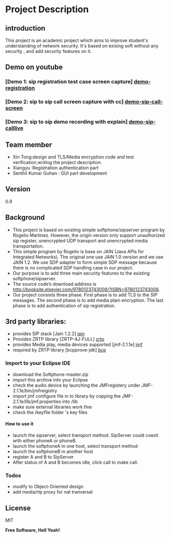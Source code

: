 # Project Description

## introduction
This project is an academic project which aims to improve student's understanding of network security. It's based on exising soft without any security , and add security features on it.

## Demo on youtube
### [Demo 1: sip registration test case screen capture] [demo-registration]
### [Demo 2: sip to sip call screen capture with cc]  [demo-sip-call-screen]
### [Demo 3: sip to sip demo recording with explain] [demo-sip-calllive]


## Team member

* Xin Tong:design and TLS/Media encryption code and test verification,writing the project description.
* Xiangyu :Registration authentication part
* Senthil Kumar Guhan : GUI part development

## Version
0.9

## Background
* This project is based on existing simple softphone/sipserver program by Rogelio Martinez. However, the origin version only support unauthorized sip register, unencrypted UDP transport and unencrypted media transportation. 
* This simple program by Rogelio is base on JAIN (Java APIs for Integrated Networks). The original one  use JAIN 1.0 version and we use JAIN 1.2. We use SDP adapter to form simple SDP message because there is no complicated SDP handling case in our project.
* Our purpose is to add three main security features to the existing softphone/sipserver. 
* The source code’s download address is http://booksite.elsevier.com/9780123743008/?ISBN=9780123743008.
* Our project consists three phase. First phase is to add TLS to the SIP messages. The second phase is to add media plain encryption. The last phase is to add authentication of sip registration.

## 3rd party libraries:
    
* provides SIP stack  [Jain 1.2.2] [jain]      
* Provides ZRTP library [ZRTP-4J-FULL] [zrtp]	    
* provides Media play, media devices supported	 [jmf-2.1.1e] [jmf]		
* required by ZRTP library [bcpprove-jdk] [bcp]


### Import to your Eclipse IDE
* download the Softphone-master.zip
* import this archive into your Eclipse
* check the audio device by launching the JMFregistery under JMF-2.1.1e/bin/jmfreigistry
* import jmf configure file in to library by copying the JMF-2.1.1e/lib/jmf.properties into /lib
* make sure external libraries work fine
* check the /keyfile folder 's key files

#### How to use it

* launch the sipserver, select transport method. SipServer could coexit with either phoneA or phoneB.
* launch the softphoneA in one host, select transport method
* launch the softphoneB in another host
* register A and B to SipServer
* After status of A and B becomes idle, click call to make call.

### Todos

 - modify to Object-Oriented design
 - add media/rtp proxy for nat tranversal

License
----

MIT


**Free Software, Hell Yeah!**

[//]: # (These are reference links used in the body of this note and get stripped out when the markdown processor does its job. There is no need to format nicely because it shouldn't be seen. Thanks SO - http://stackoverflow.com/questions/4823468/store-comments-in-markdown-syntax)
[jain]:<https://jsip.java.net/>
[zrtp]:<https://github.com/wernerd/ZRTP4PJ>
[jmf]:<http://www.oracle.com/technetwork/java/javase/download-142937.html>
[bcp]: <https://www.bouncycastle.org/latest_releases.html>
[demo-registration]: <https://youtu.be/KtEnXZet6dI>
[demo-sip-call-screen]: <https://youtu.be/syAmNMXW5cE>
[demo-sip-calllive]: <https://youtu.be/3LOwxai1c0s>
